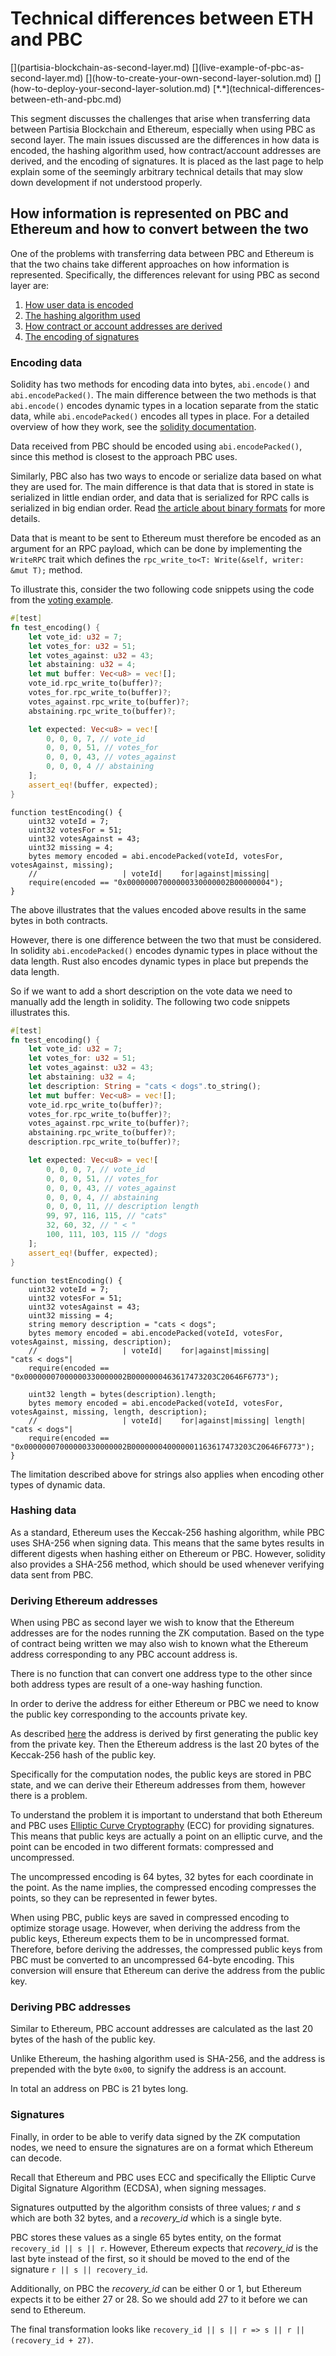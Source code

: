 # Technical differences between ETH and PBC

<div class="dot-navigation" markdown>
   [](partisia-blockchain-as-second-layer.md)
   [](live-example-of-pbc-as-second-layer.md)
   [](how-to-create-your-own-second-layer-solution.md)
   [](how-to-deploy-your-second-layer-solution.md)
   [*.*](technical-differences-between-eth-and-pbc.md)
</div>

This segment discusses the challenges that arise when transferring data between Partisia Blockchain
and Ethereum, especially when using PBC as second layer. The main issues discussed are the
differences in how data is encoded, the hashing algorithm used, how contract/account addresses are
derived, and the encoding of signatures.
It is placed as the last page to help explain some of the seemingly arbitrary technical details
that may slow down development if not understood properly.

## How information is represented on PBC and Ethereum and how to convert between the two

One of the problems with transferring data between PBC and Ethereum is that the two chains take
different approaches on how information is represented. Specifically, the differences relevant for
using PBC as second layer are:

1. [How user data is encoded](technical-differences-between-eth-and-pbc.md#encoding-data)
2. [The hashing algorithm used](technical-differences-between-eth-and-pbc.md#hashing-data)
3. [How contract or account addresses are derived](technical-differences-between-eth-and-pbc.md#deriving-addresses)
4. [The encoding of signatures](technical-differences-between-eth-and-pbc.md#signatures)

### Encoding data

Solidity has two methods for encoding data into bytes, `abi.encode()` and `abi.encodePacked()`.
The main difference between the two methods is that `abi.encode()` encodes dynamic types in a
location separate from the static data, while `abi.encodePacked()` encodes all types in place.
For a detailed overview of how they work, see the
[solidity documentation](https://docs.soliditylang.org/en/latest/abi-spec.html).

Data received from PBC should be encoded using `abi.encodePacked()`, since this method is closest to
the approach PBC uses.

Similarly, PBC also has two ways to encode or serialize data based on what they are used for.
The main difference is that data that is stored in state is serialized in little endian order, and
data that is serialized for RPC calls is serialized in big endian order.
Read [the article about binary formats](../smart-contract-binary-formats.md) for more details.

Data that is meant to be sent to Ethereum must therefore be encoded as an argument for an RPC
payload, which can be done by implementing the `WriteRPC` trait which defines the
`rpc_write_to<T: Write(&self, writer: &mut T);`
method.

To illustrate this, consider the two following code snippets using the code from the
[voting example](how-to-create-your-own-second-layer-solution.md).

```rust
#[test]
fn test_encoding() {
    let vote_id: u32 = 7;
    let votes_for: u32 = 51;
    let votes_against: u32 = 43;
    let abstaining: u32 = 4;
    let mut buffer: Vec<u8> = vec![];
    vote_id.rpc_write_to(buffer)?;
    votes_for.rpc_write_to(buffer)?;
    votes_against.rpc_write_to(buffer)?;
    abstaining.rpc_write_to(buffer)?;

    let expected: Vec<u8> = vec![
        0, 0, 0, 7, // vote_id
        0, 0, 0, 51, // votes_for
        0, 0, 0, 43, // votes_against
        0, 0, 0, 4 // abstaining
    ];
    assert_eq!(buffer, expected);
}
```

```solidity
function testEncoding() {
    uint32 voteId = 7;
    uint32 votesFor = 51;
    uint32 votesAgainst = 43;
    uint32 missing = 4;
    bytes memory encoded = abi.encodePacked(voteId, votesFor, votesAgainst, missing);
    //                   | voteId|    for|against|missing|
    require(encoded == "0x00000007000000330000002B00000004");
}
```

The above illustrates that the values encoded above results in the same bytes in both contracts.

However, there is one difference between the two that must be considered. In solidity
`abi.encodePacked()` encodes dynamic types in place without the data length. Rust also encodes
dynamic types in place but prepends the data length.

So if we want to add a short description on the vote data we need to manually add the length in
solidity. The following two code snippets illustrates this.

```rust
#[test]
fn test_encoding() {
    let vote_id: u32 = 7;
    let votes_for: u32 = 51;
    let votes_against: u32 = 43;
    let abstaining: u32 = 4;
    let description: String = "cats < dogs".to_string();
    let mut buffer: Vec<u8> = vec![];
    vote_id.rpc_write_to(buffer)?;
    votes_for.rpc_write_to(buffer)?;
    votes_against.rpc_write_to(buffer)?;
    abstaining.rpc_write_to(buffer)?;
    description.rpc_write_to(buffer)?;

    let expected: Vec<u8> = vec![
        0, 0, 0, 7, // vote_id
        0, 0, 0, 51, // votes_for
        0, 0, 0, 43, // votes_against
        0, 0, 0, 4, // abstaining
        0, 0, 0, 11, // description length
        99, 97, 116, 115, // "cats"
        32, 60, 32, // " < "
        100, 111, 103, 115 // "dogs
    ];
    assert_eq!(buffer, expected);
}
```

```solidity
function testEncoding() {
    uint32 voteId = 7;
    uint32 votesFor = 51;
    uint32 votesAgainst = 43;
    uint32 missing = 4;
    string memory description = "cats < dogs";
    bytes memory encoded = abi.encodePacked(voteId, votesFor, votesAgainst, missing, description);
    //                   | voteId|    for|against|missing|         "cats < dogs"|
    require(encoded == "0x00000007000000330000002B0000000463617473203C20646F6773");

    uint32 length = bytes(description).length;
    bytes memory encoded = abi.encodePacked(voteId, votesFor, votesAgainst, missing, length, description);
    //                   | voteId|    for|against|missing| length|         "cats < dogs"|
    require(encoded == "0x00000007000000330000002B000000040000001163617473203C20646F6773");
}
```

The limitation described above for strings also applies when encoding other types of dynamic data.

### Hashing data

As a standard, Ethereum uses the Keccak-256 hashing algorithm, while PBC uses SHA-256 when signing
data.
This means that the same bytes results in different digests when hashing either on Ethereum or PBC.
However, solidity also provides a SHA-256 method, which should be used whenever verifying data sent
from PBC.

### Deriving Ethereum addresses

When using PBC as second layer we wish to know that the Ethereum addresses are for the nodes running
the ZK computation. Based on the type of contract being written we may also wish to known what the
Ethereum address corresponding to any PBC account address is.

There is no function that can convert one address type to the other since both address types are
result of a one-way hashing function.

In order to derive the address for either Ethereum or PBC we need to know the public key
corresponding to the accounts private key.

As described [here](https://ethereum.org/en/developers/docs/accounts/#account-creation) the address
is derived by first generating the public key from the private key. Then the Ethereum address is the
last 20 bytes of the Keccak-256 hash of the public key.

Specifically for the computation nodes, the public keys are stored in PBC state, and we can derive
their Ethereum addresses from them, however there is a problem.

To understand the problem it is important to understand that both Ethereum and PBC uses [Elliptic
Curve Cryptography](https://en.wikipedia.org/wiki/Elliptic-curve_cryptography) (ECC) for providing
signatures. This means that public keys are actually a point on an elliptic curve, and the point can
be encoded in two different formats: compressed and uncompressed.

The uncompressed encoding is 64 bytes, 32 bytes for each coordinate in the point.
As the name implies, the compressed encoding compresses the points, so they can be represented in
fewer bytes.

When using PBC, public keys are saved in compressed encoding to optimize storage usage.
However, when deriving the address from the public keys, Ethereum expects them to be in uncompressed
format. Therefore, before deriving the addresses, the compressed public keys from PBC must be
converted to an uncompressed 64-byte encoding. This conversion will ensure that Ethereum can derive
the address from the public key.

### Deriving PBC addresses

Similar to Ethereum, PBC account addresses are calculated as the last 20 bytes of the hash of the
public key.

Unlike Ethereum, the hashing algorithm used is SHA-256, and the address is prepended with the byte
`0x00`, to signify the address is an account.

In total an address on PBC is 21 bytes long.

### Signatures

Finally, in order to be able to verify data signed by the ZK computation nodes, we need to ensure
the signatures are on a format which Ethereum can decode.

Recall that Ethereum and PBC uses ECC and specifically the Elliptic Curve Digital Signature
Algorithm (ECDSA), when signing messages.

Signatures outputted by the algorithm consists of three values; _r_ and _s_ which are both 32 bytes,
and a _recovery_id_ which is a single byte.

PBC stores these values as a single 65 bytes entity, on the format `recovery_id || s || r`.
However, Ethereum expects that _recovery_id_ is the last byte instead of the first, so it
should be moved to the end of the signature `r || s || recovery_id`.

Additionally, on PBC the _recovery_id_ can be either 0 or 1, but Ethereum expects it to be either
27 or 28. So we should add 27 to it before we can send to Ethereum.

The final transformation looks like `recovery_id || s || r => s || r || (recovery_id + 27)`.
